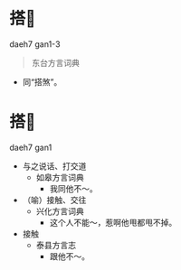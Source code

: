 

# 搭𠵹
daeh7 gan1-3
> 东台方言词典
- 同“搭煞”。





# 搭𠵹
daeh7 gan1
+ 与之说话、打交道
  * 如皋方言词典
    - 我同他不～。
+ （喻）接触、交往
  * 兴化方言词典
    - 这个人不能～，惹啊他甩都甩不掉。
+ 接触
  * 泰县方言志
    - 跟他不～。
